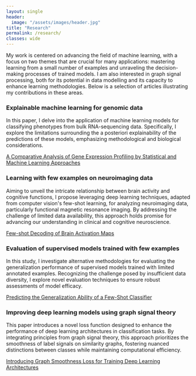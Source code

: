 ```yaml
---
layout: single
header:
  image: "/assets/images/header.jpg"
title: "Research"
permalink: /research/
classes: wide
---
```

My work is centered on advancing the field of machine learning, with a focus on two themes that are crucial for many applications: mastering learning from a small number of examples and unraveling the decision-making processes of trained models. I am also interested in graph signal processing, both for its potential in data modelling and its capacity to enhance learning methodologies. Below is a selection of articles illustrating my contributions in these areas.

### Explainable machine learning for genomic data
In this paper, I delve into the application of machine learning models for classifying phenotypes from bulk RNA-sequencing data. Specifically, I explore the limitations surrounding the a posteriori explainability of the predictions of these models, emphasizing methodological and biological considerations. 

[A Comparative Analysis of Gene Expression Profiling by Statistical and Machine Learning Approaches](https://academic.oup.com/bioinformaticsadvances/article/5/1/vbae199/7929359)

### Learning with few examples on neuroimaging data
Aiming to unveil the intricate relationship between brain activity and cognitive functions, I propose leveraging deep learning techniques, adapted from computer vision's few-shot learning, for analyzing neuroimaging data, particularly functional magnetic resonance imaging. By addressing the challenge of limited data availability, this approach holds promise for advancing our understanding in clinical and cognitive neuroscience. 

[Few-shot Decoding of Brain Activation Maps](https://ieeexplore.ieee.org/abstract/document/9616158)

### Evaluation of supervised models trained with few examples
In this study, I investigate alternative methodologies for evaluating the generalization performance of supervised models trained with limited annotated examples. Recognizing the challenge posed by insufficient data diversity, I explore novel evaluation techniques to ensure robust assessments of model efficacy. 

[Predicting the Generalization Ability of a Few-Shot Classifier](https://www.mdpi.com/2078-2489/12/1/29)

### Improving deep learning models using graph signal theory
This paper introduces a novel loss function designed to enhance the performance of deep learning architectures in classification tasks. By integrating principles from graph signal theory, this approach prioritizes the smoothness of label signals on similarity graphs, fostering nuanced distinctions between classes while maintaining computational efficiency.

[Introducing Graph Smoothness Loss for Training Deep Learning Architectures](https://ieeexplore.ieee.org/abstract/document/8755559)
